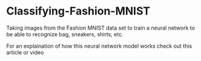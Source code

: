 # Classifying-Fashion-MNIST
Taking images from the Fashion MNIST data set to train a neural network to be able to recognize bag, sneakers, shirts, etc. 

For an explaination of how this neural network model works check out this article or video
